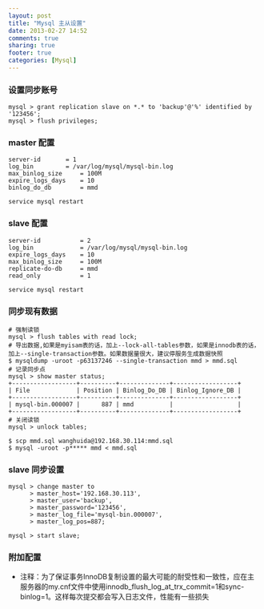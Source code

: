 ```yaml
---
layout: post
title: "Mysql 主从设置"
date: 2013-02-27 14:52
comments: true
sharing: true
footer: true
categories: [Mysql]
---
```


### 设置同步账号

```
mysql > grant replication slave on *.* to 'backup'@'%' identified by '123456';
mysql > flush privileges;
```

### master 配置

<!-- more -->

```
server-id       = 1
log_bin         = /var/log/mysql/mysql-bin.log
max_binlog_size     = 100M
expire_logs_days    = 10
binlog_do_db        = mmd

service mysql restart
```

### slave 配置

```
server-id           = 2 
log_bin             = /var/log/mysql/mysql-bin.log
expire_logs_days    = 10
max_binlog_size     = 100M
replicate-do-db     = mmd 
read_only           = 1

service mysql restart
```

### 同步现有数据

```
# 强制读锁
mysql > flush tables with read lock;
# 导出数据,如果是myisam表的话，加上--lock-all-tables参数，如果是innodb表的话，加上--single-transaction参数。如果数据量很大，建议停服务生成数据快照
$ mysqldump -uroot -p63137246 --single-transaction mmd > mmd.sql
# 记录同步点
mysql > show master status;
+------------------+----------+--------------+------------------+
| File             | Position | Binlog_Do_DB | Binlog_Ignore_DB |
+------------------+----------+--------------+------------------+
| mysql-bin.000007 |      887 | mmd          |                  |
+------------------+----------+--------------+------------------+
# 关闭读锁
mysql > unlock tables;

$ scp mmd.sql wanghuida@192.168.30.114:mmd.sql
$ mysql -uroot -p***** mmd < mmd.sql
```

### slave 同步设置

```
mysql > change master to
      > master_host='192.168.30.113', 
      > master_user='backup', 
      > master_password='123456', 
      > master_log_file='mysql-bin.000007', 
      > master_log_pos=887;

mysql > start slave;
```

### 附加配置

+ 注释：为了保证事务InnoDB复制设置的最大可能的耐受性和一致性，应在主服务器的my.cnf文件中使用innodb_flush_log_at_trx_commit=1和sync-binlog=1。这样每次提交都会写入日志文件，性能有一些损失

